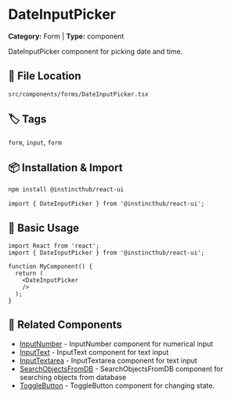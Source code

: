 # DateInputPicker

**Category:** Form | **Type:** component

DateInputPicker component for picking date and time.

## 📁 File Location

`src/components/forms/DateInputPicker.tsx`

## 🏷️ Tags

`form`, `input`, `form`

## 📦 Installation & Import

```bash
npm install @instincthub/react-ui
```

```tsx
import { DateInputPicker } from '@instincthub/react-ui';
```

## 🚀 Basic Usage

```tsx
import React from 'react';
import { DateInputPicker } from '@instincthub/react-ui';

function MyComponent() {
  return (
    <DateInputPicker
    />
  );
}
```

## 🔗 Related Components

- [InputNumber](./InputNumber.md) - InputNumber component for numerical input
- [InputText](./InputText.md) - InputText component for text input
- [InputTextarea](./InputTextarea.md) - InputTextarea component for text input
- [SearchObjectsFromDB](./SearchObjectsFromDB.md) - SearchObjectsFromDB component for searching objects from database
- [ToggleButton](./ToggleButton.md) - ToggleButton component for changing state.

